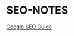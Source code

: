 # SEO-NOTES

[Google SEO Guide](https://developers.google.com/search/docs/fundamentals/seo-starter-guide)
